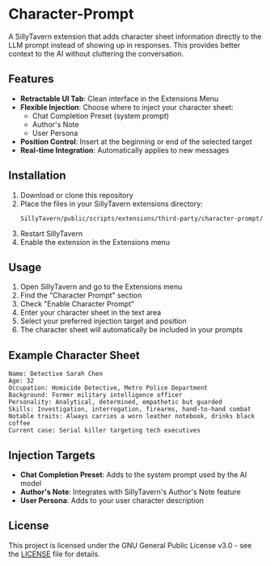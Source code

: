 # Character-Prompt

A SillyTavern extension that adds character sheet information directly to the LLM prompt instead of showing up in responses. This provides better context to the AI without cluttering the conversation.

## Features

- **Retractable UI Tab**: Clean interface in the Extensions Menu
- **Flexible Injection**: Choose where to inject your character sheet:
  - Chat Completion Preset (system prompt)
  - Author's Note
  - User Persona
- **Position Control**: Insert at the beginning or end of the selected target
- **Real-time Integration**: Automatically applies to new messages

## Installation

1. Download or clone this repository
2. Place the files in your SillyTavern extensions directory:
   ```
   SillyTavern/public/scripts/extensions/third-party/character-prompt/
   ```
3. Restart SillyTavern
4. Enable the extension in the Extensions menu

## Usage

1. Open SillyTavern and go to the Extensions menu
2. Find the "Character Prompt" section
3. Check "Enable Character Prompt" 
4. Enter your character sheet in the text area
5. Select your preferred injection target and position
6. The character sheet will automatically be included in your prompts

## Example Character Sheet

```
Name: Detective Sarah Chen
Age: 32
Occupation: Homicide Detective, Metro Police Department
Background: Former military intelligence officer
Personality: Analytical, determined, empathetic but guarded
Skills: Investigation, interrogation, firearms, hand-to-hand combat
Notable traits: Always carries a worn leather notebook, drinks black coffee
Current case: Serial killer targeting tech executives
```

## Injection Targets

- **Chat Completion Preset**: Adds to the system prompt used by the AI model
- **Author's Note**: Integrates with SillyTavern's Author's Note feature
- **User Persona**: Adds to your user character description

## License

This project is licensed under the GNU General Public License v3.0 - see the [LICENSE](LICENSE) file for details.

